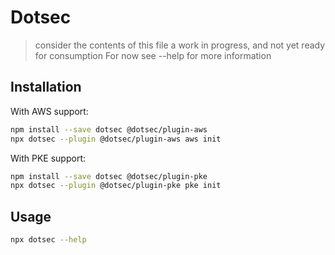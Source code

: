 # Dotsec

> consider the contents of this file a work in progress, and not yet ready for consumption
> For now see --help for more information

## Installation

With AWS support:

```sh
npm install --save dotsec @dotsec/plugin-aws
npx dotsec --plugin @dotsec/plugin-aws aws init
```

With PKE support:

```sh
npm install --save dotsec @dotsec/plugin-pke
npx dotsec --plugin @dotsec/plugin-pke pke init
```

## Usage

```sh
npx dotsec --help
```
